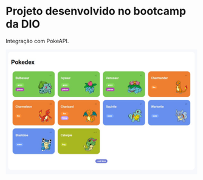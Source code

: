 # Projeto desenvolvido no bootcamp da DIO

Integração com PokeAPI. 

![IMAGEM DO PROJETO](/img/tela.jpg)
